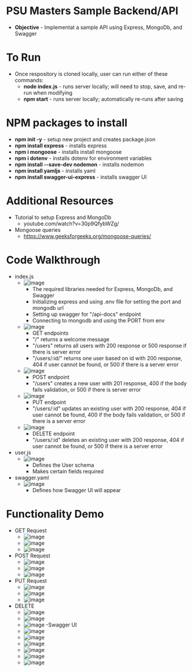 # PSU Masters Sample Backend/API

- **Objective** - Implementat a sample API using Express, MongoDb, and Swagger

# To Run

- Once respository is cloned locally, user can run either of these commands:
  - **node index.js** - runs server locally; will need to stop, save, and re-run when modifying
  - **npm start** - runs server locally; automatically re-runs after saving

# NPM packages to install

- **npm init -y** - setup new project and creates package.json
- **npm install express** - installs express
- **npm i mongoose** - installs install mongoose
- **npm i dotenv** - installs dotenv for environment variables
- **npm install --save-dev nodemon** - installs nodemon
- **npm install yamljs** - installs yaml
- **npm install swagger-ui-express** - installs swagger UI

# Additional Resources

- Tutorial to setup Express and MongoDb
  - youtube.com/watch?v=30p9QfybWZg/
- Mongoose queries
  - https://www.geeksforgeeks.org/mongoose-queries/

# Code Walkthrough

- index.js
  - ![image](https://github.com/user-attachments/assets/3d9e227f-cb58-4dd8-96dc-fbf9c5f54f13)
    - The required libraries needed for Express, MongoDb, and Swagger
    - Initializing express and using .env file for setting the port and mongodb url
    - Setting up swagger for "/api-docs" endpoint
    - Connecting to mongodb and using the PORT from env
  - ![image](https://github.com/user-attachments/assets/5b212a68-06bb-492a-926a-2e664f748f1a)
    - GET endpoints
    - "/" returns a welcome message
    - "/users" returns all users with 200 response or 500 response if there is server error
    - "/users/:id/" returns one user based on id with 200 response, 404 if user cannot be found, or 500 if there is a server error
  - ![image](https://github.com/user-attachments/assets/50b6237d-3964-4ae8-b80a-0690923ead5f)
    - POST endpoint
    - "/users" creates a new user with 201 response, 400 if the body fails validation, or 500 if there is server error
  - ![image](https://github.com/user-attachments/assets/31418e23-53a3-4a56-b5f8-cd1ffdc23eae)
    - PUT endpoint
    - "/users/:id" updates an existing user with 200 response, 404 if user cannot be found, 400 if the body fails validation, or 500 if there is a server error
  - ![image](https://github.com/user-attachments/assets/2703cc9b-7d75-424b-8553-602ac1a8eb69)
    - DELETE endpoint
    - "/users/:id" deletes an existing user with 200 response, 404 if user cannot be found, or 500 if there is a server error
- user.js
  - ![image](https://github.com/user-attachments/assets/e98b74e4-7a67-4647-8610-b932d6b85c80)
    - Defines the User schema
    - Makes certain fields required
- swagger.yaml
  - ![image](https://github.com/user-attachments/assets/3d62324c-ce5f-4773-aec9-238a2327c89f)
    - Defines how Swagger UI will appear
   
# Functionality Demo

- GET Request
  - ![image](https://github.com/user-attachments/assets/46e105a0-4e5b-4d39-94c5-d4ff54d0cdc3)
  - ![image](https://github.com/user-attachments/assets/14649ccd-bb4e-44c4-8134-85f770226325)
  - ![image](https://github.com/user-attachments/assets/34ae6054-2440-4aec-a724-e5154cb50dc4)
- POST Request
  - ![image](https://github.com/user-attachments/assets/0dcd8df0-a9bb-409a-ac1d-508ed2d386a1)
  - ![image](https://github.com/user-attachments/assets/2f8b58fa-04ec-43f5-a717-d0e740e01908)
  - ![image](https://github.com/user-attachments/assets/f37d7c13-007f-455d-970c-c1daf51e9854)
- PUT Request
  - ![image](https://github.com/user-attachments/assets/0b917626-1877-4ab3-a637-2cb55d6546ea)
  - ![image](https://github.com/user-attachments/assets/3128ad5f-9049-4170-8957-47da479755b6)
  - ![image](https://github.com/user-attachments/assets/94aba0c5-a818-4711-83dd-06fcea2cf85b)
- DELETE
  -   ![image](https://github.com/user-attachments/assets/5a929cb7-a1d3-44f7-a13f-6087fd47acdf)
  -   ![image](https://github.com/user-attachments/assets/f21a02b3-1c6a-4244-be1b-df24604048cb)
  -   ![image](https://github.com/user-attachments/assets/0c301f49-918a-406f-bacc-ab6875eb2d08)
-Swagger UI
  - ![image](https://github.com/user-attachments/assets/68249759-10ce-4fc4-bd49-55f1c4492744)
  - ![image](https://github.com/user-attachments/assets/95b660ec-4836-4691-aea1-6ed0f7e69c3e)
  - ![image](https://github.com/user-attachments/assets/ec5d5f84-e583-439b-9a06-e5e794d97193)
  - ![image](https://github.com/user-attachments/assets/1aa23ac1-c5b9-491f-bc3a-95a2372f2f75)
  - ![image](https://github.com/user-attachments/assets/7e2acca9-4041-4a0b-ac34-b320c286188d)
  - ![image](https://github.com/user-attachments/assets/4dac1106-d436-48a7-92b3-206418710d63)








 
